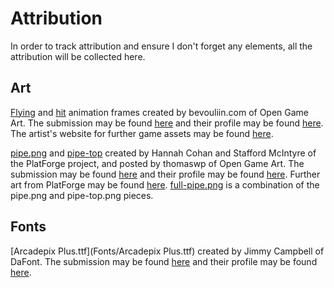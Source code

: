 # Attribution

In order to track attribution and ensure I don't forget any elements, all the attribution will be collected here.

## Art

[Flying](Art/Flying) and [hit](Art/Hit) animation frames created by bevouliin.com of Open Game Art.  The submission may be found [here](https://opengameart.org/content/bevouliin-green-flappy-bird-sprite-sheets) and their profile may be found [here](https://opengameart.org/users/bevouliincom).  The artist's website for further game assets may be found [here](https://bevouliin.com/).

[pipe.png](Art/Environment/pipe.png) and [pipe-top](Art/Environment/pipe-top.png) created by Hannah Cohan and Stafford McIntyre of the PlatForge project, and posted by thomaswp of Open Game Art.  The submission may be found [here](https://opengameart.org/content/2d-object-pack) and their profile may be found [here](https://opengameart.org/users/thomaswp).  Further art from PlatForge may be found [here](http://opengameart.org/content/art-from-platforge).
[full-pipe.png](Art/Environment/full-pipe.png) is a combination of the pipe.png and pipe-top.png pieces.

## Fonts

[Arcadepix Plus.ttf](Fonts/Arcadepix Plus.ttf) created by Jimmy Campbell of DaFont.  The submission may be found [here](https://www.dafont.com/arcadepix-plus.font) and their profile may be found [here](https://www.dafont.com/jimmy-campbell.d5241).
